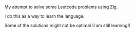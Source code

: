 My attempt to solve some Leetcode problems using Zig.

I do this as a way to learn the language.

Some of the solutions might not be optimal (I am still learning!)
